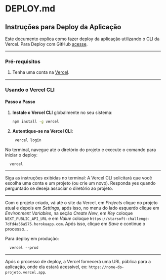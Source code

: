 # **DEPLOY.md**

## Instruções para Deploy da Aplicação

Este documento explica como fazer deploy da aplicação utilizando o CLI da Vercel.
Para Deploy com GitHub [acesse](https://blog.formacao.dev/como-fazer-o-deploy-de-uma-aplicacao-no-site-da-vercel/).

---

### **Pré-requisitos**

1. Tenha uma conta na [Vercel](https://vercel.com/).


---

### **Usando o Vercel CLI**

#### Passo a Passo

1. **Instale o Vercel CLI** globalmente no seu sistema:
   ```bash
   npm install -g vercel
   ```

2. **Autentique-se na Vercel CLI**:
    
   ```bash
    vercel login
     ```
    

No terminal, navegue até o diretório do projeto e execute o comando para iniciar o deploy:
 
      vercel

--- 
Siga as instruções exibidas no terminal:
A Vercel CLI solicitará que você escolha uma conta e um projeto (ou crie um novo).
Responda yes quando perguntado se deseja associar o diretório ao projeto.

---
Com o projeto criado, vá até o site da Vercel, em *Projects* clique no projeto atual e depois em *Settings*, após isso, no menu do lado esquerdo clique em *Environment Variables*, na seção *Create New*, em *Key* coloque `NEXT_PUBLIC_API_URL` e em *Value* coloque `https://starsoft-challenge-7dfd4a56a575.herokuapp.com`. Após isso, clique em *Save* e continue o processo...

Para deploy em produção:
 
      vercel --prod
 

--- 
Após o processo de deploy, a Vercel fornecerá uma URL pública para a aplicação, onde ela estará acessível, ex: `https://nome-do-projeto.vercel.app`.
